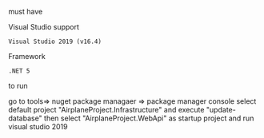 must have

Visual Studio support

    Visual Studio 2019 (v16.4)
    
Framework

    .NET 5
    

to run

go to tools=> nuget package managaer => package manager console select default project "AirplaneProject.Infrastructure" and execute "update-database" then select "AirplaneProject.WebApi" as startup project and run visual studio 2019
